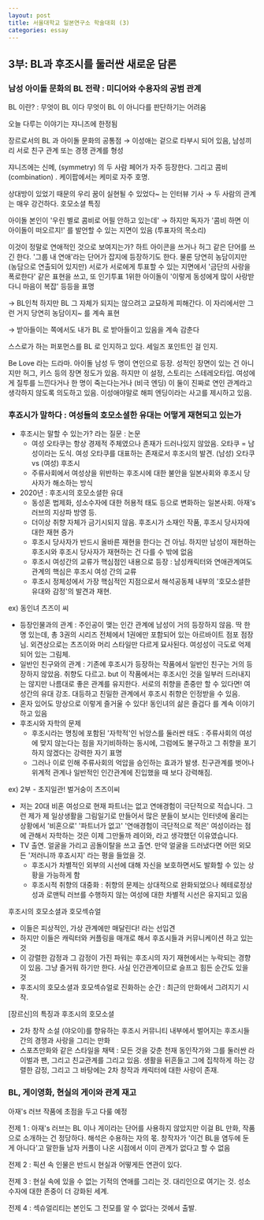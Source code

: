 ```yaml
---
layout: post
title: 서울대학교 일본연구소 학술대회 (3)
categories: essay
---
```


## 3부: BL과 후조시를 둘러싼 새로운 담론

### 남성 아이돌 문화의 BL 전략 : 미디어와 수용자의 공범 관계

BL 이란? : 무엇이 BL 이다 무엇이 BL 이 아니다를 판단하기는 어려움

오늘 다루는 이야기는 쟈니즈에 한정됨

장르로서의 BL 과 아이돌 문화의 공통점 → 이성애는 겉으로 타부시 되어 있음, 남성끼리 서로 친구 관계 또는 경쟁 관계를 형성

쟈니즈에는 신메, (symmetry) 의 두 사람 페어가 자주 등장한다. 그리고 콤비 (combination) . 케이팝에서는 케미로 자주 호명.

상대방이 있었기 때문의 우리 꿈이 실현될 수 있었다~ 는 인터뷰 기사 → 두 사람의 관계는 매우 강건하다. 호모소셜 특징

아이돌 본인이 '우린 별로 콤비로 어필 안하고 있는데' → 하지만 독자가 '콤비 하면 이 아이돌이 떠오르지!' 를 발언할 수 있는 지면이 있음 (투표자의 목소리)

이것이 정말로 연애적인 것으로 보여지는가? 하트 아이콘을 쓰거나 허그 같은 단어를 쓰긴 한다. '그룹 내 연애'라는 단어가 잡지에 등장하기도 한다. 물론 당연히 농담이지만 (농담으로 연출되어 있지만) 서로가 서로에게 투표할 수 있는 지면에서 '금단의 사랑을 폭로한다' 같은 표현을 쓰고, 또 인기투표 1위한 아이돌이 '이렇게 동성에게 많이 사랑받다니 마음이 복잡' 등등을 표명

→ BL인척 하지만 BL 그 자체가 되지는 않으려고 교묘하게 피해간다. 이 자리에서만 그런 거지 당연히 농담이지~ 를 계속 표현

→ 받아들이는 쪽에서도 내가 BL 로 받아들이고 있음을 계속 감춘다

스스로가 하는 퍼포먼스를 BL 로 인지하고 있다. 세일즈 포인트인 걸 인지.

Be Love 라는 드라마. 아이돌 남성 두 명이 연인으로 등장. 성적인 장면이 있는 건 아니지만 허그, 키스 등의 장면 정도가 있음. 하지만 이 설정, 스토리는 스테레오타입. 여성에게 질투를 느낀다거나 한 명이 죽는다는거나 (비극 엔딩) 이 둘이 진짜로 연인 관계라고 생각하지 않도록 의도하고 있음. 이성애야말로 해피 엔딩이라는 사고를 제시하고 있음. 

### 후죠시가 말하다 : 여성들의 호모소셜한 유대는 어떻게 재현되고 있는가

- 후조시는 말할 수 있는가? 라는 질문 : 논문
    - 여성 오타쿠는 항상 경제적 주체였으나 존재가 드러나있지 않았음. 오타쿠 = 남성이라는 도식. 여성 오타쿠를 대표하는 존재로서 후조시의 발견. (남성) 오타쿠 vs (여성) 후조시
    - 주류사회에서 여성상을 위반하는 후조시에 대한 불안을 일본사회와 후조시 당사자가 해소하는 방식
- 2020년 : 후조시의 호모소셜한 유대
    - 동성혼 법제화, 성소수자에 대한 허용적 태도 등으로 변화하는 일본사회. 아재's 러브의 지상파 방영 등.
    - 더이상 취향 자체가 금기시되지 않음. 후조시가 소재인 작품, 후조시 당사자에 대한 재현 증가
    - 후조시 당사자가 반드시 올바른 재현을 한다는 건 아님. 하지만 남성이 재현하는 후조시와 후조시 당사자가 재현하는 건 다를 수 밖에 없음
    - 후조시 여성간의 교류가 핵심점인 내용으로 등장 : 남성캐릭터와 연애관계여도 관계의 핵심은 후조시 여성 간의 교류
    - 후조시 정체성에서 가장 핵심적인 지점으로서 해석공동체 내부의 '호모소셜한 유대와 감정'의 발견과 재현.

ex) 동인녀 츠즈이 씨

- 등장인물과의 관계 : 주인공이 맺는 인간 관계에 남성이 거의 등장하지 않음. 딱 한 명 있는데, 총 3권의 시리즈 전체에서 1권에만 포함되어 있는 아르바이트 점포 점장님. 외견상으로는 츠즈이와 머리 스타일만 다르게 묘사된다. 여성성이 극도로 억제되어 있는 그림체.
- 일반인 친구와의 관계 : 기존에 후조시가 등장하는 작품에서 일반인 친구는 거의 등장하지 않았음. 취향도 다르고. but 이 작품에서는 후조시인 것을 일부러 드러내지는 않지만 나름대로 좋은 관계를 유지한다. 서로의 취향을 존중만 할 수 있다면! 여성간의 유대 강조. 대등하고 친밀한 관계에서 후조시 취향은 인정받을 수 있음.
- 혼자 있어도 망상으로 이렇게 즐거울 수 있다! 동인녀의 삶은 즐겁다 를 계속 이야기하고 있음
- 후조시와 자학의 문제
    - 후조시라는 명칭에 포함된 '자학적'인 뉘앙스를 둘러싼 태도 : 주류사회의 여성에 맞지 않는다는 점을 자기비하하는 동시에, 그럼에도 불구하고 그 취향을 포기하지 않겠다는 강력한 자기 표명
    - 그러나 이로 인해 주류사회의 억압을 승인하는 효과가 발생. 친구관계를 벗어나 위계적 관계나 일반적인 인간관계에 진입했을 때 보다 강력해짐.

ex) 2부 - 초지일관! 벌거숭이 츠즈이씨

- 저는 20대 비혼 여성으로 현재 파트너는 없고 연애경험이 극단적으로 적습니다. 그런 제가 제 일상생활을 그림일기로 만들어서 많은 분들이 보시는 인터넷에 올리는 상황에서 '비혼으로' '파트너가 없고' '연애경험이 극단적으로 적은' 여성이라는 점에 관해서 자학하는 것은 이제 그만둘까 레이와, 라고 생각했던 이유였습니다.
- TV 출연. 얼굴을 가리고 곰돌이탈을 쓰고 출연. 만약 얼굴을 드러냈다면 어떤 외모든 '저러니까 후죠시지' 라는 평을 들었을 것.
    - 후조시가 차별적인 외부의 시선에 대해 자신을 보호하면서도 발화할 수 있는 상황을 가능하게 함
    - 후조시적 취향의 대중화 : 취향의 문제는 상대적으로 완화되었으나 헤테로정상성과 로맨틱 러브를 수행하지 않는 여성에 대한 차별적 시선은 유지되고 있음

후조시의 호모소셜과 호모섹슈얼

- 이들은 피상적인, 가상 관계에만 매달린다! 라는 선입견
- 하지만 이들은 캐릭터와 커플링을 매개로 해서 후죠시들과 커뮤니케이션 하고 있는 것
- 이 강렬한 감정과 그 감정이 가진 파워는 후조시의 자기 재현에서는 누락되는 경향이 있음. 그냥 즐거워 하기만 한다. 사실 인간관계이므로 슬프고 힘든 순간도 있을 것
- 후조시의 호모소셜과 호모섹슈얼로 진화하는 순간 : 최근의 만화에서 그려지기 시작.

[장르신]의 특징과 후조시의 호모소셜

- 2차 창작 소설 (야오이)를 향유하는 후조시 커뮤니티 내부에서 벌어지는 후조시들 간의 경쟁과 사랑을 그리는 만화
- 스포츠만화와 같은 스타일을 채택 : 모든 것을 갖춘 천재 동인작가와 그를 둘러싼 라이벌과 팬, 그리고 친교관계를 그리고 있음. 생활을 뒤흔들고 그에 집착하게 하는 강렬한 감정, 그리고 그 바탕에는 2차 창작과 캐릭터에 대한 사랑이 존재.

### BL, 게이영화, 현실의 게이와 관계 재고

아재's 러브 작품에 초점을 두고 다룰 예정

전제 1 : 아재's 러브는 BL 이나 게이라는 단어를 사용하지 않았지만 이걸 BL 만화, 작품으로 소개하는 건 정당하다. 해석은 수용하는 자의 몫. 창작자가 '이건 BL을 염두에 둔 게 아니다'고 말한들 남자 커플이 나온 시점에서 이미 관계가 없다고 할 수 없음

전제 2 : 픽션 속 인물은 반드시 현실과 어떻게든 연관이 있다. 

전제 3 : 현실 속에 있을 수 없는 기적의 연애를 그리는 것. 대리인으로 여기는 것. 성소수자에 대한 존중이 더 강화된 세계.

전제 4 : 섹슈얼리티는 본인도 그 전모를 알 수 없다는 것에서 출발.
